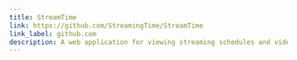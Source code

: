 ```yaml
---
title: StreamTime
link: https://github.com/StreamingTime/StreamTime
link_label: github.com
description: A web application for viewing streaming schedules and videos from multiple streamers, written in Elm.
---
```

